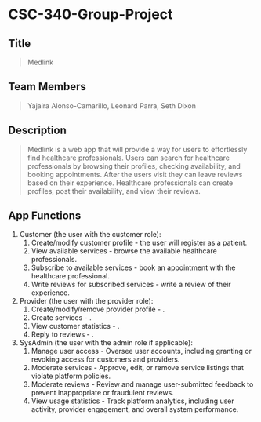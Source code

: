 # CSC-340-Group-Project
## Title
> Medlink

## Team Members
> Yajaira Alonso-Camarillo, Leonard Parra, Seth Dixon

## Description 
> Medlink is a web app that will provide a way for users to effortlessly find healthcare professionals. Users can search for healthcare professionals by browsing their profiles, checking availability, and booking appointments. After the users visit they can leave reviews based on their experience. Healthcare professionals can create profiles, post their availability, and view their reviews.  

## App Functions
1. Customer (the user with the customer role):
    1. Create/modify customer profile - the user will register as a patient.
    2. View available services - browse the available healthcare professionals.
    3. Subscribe to available services - book an appointment with the healthcare professional.
    4. Write reviews for subscribed services - write a review of their experience.
2. Provider (the user with the provider role):
    1. Create/modify/remove provider profile - .
    2. Create services - .
    3. View customer statistics -  .
    4. Reply to reviews - .
3. SysAdmin (the user with the admin role if applicable):
    1. Manage user access - Oversee user accounts, including granting or revoking access for customers and providers.
    2. Moderate services - Approve, edit, or remove service listings that violate platform policies.
    3. Moderate reviews - Review and manage user-submitted feedback to prevent inappropriate or fraudulent reviews.
    4. View usage statistics - Track platform analytics, including user activity, provider engagement, and overall system performance.
